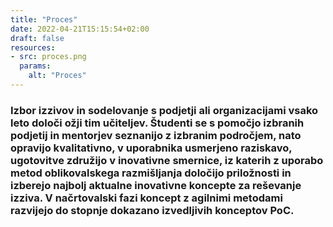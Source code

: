 ```yaml
---
title: "Proces"
date: 2022-04-21T15:15:54+02:00
draft: false
resources:
- src: proces.png
  params:
    alt: "Proces"
---
```


<h3>Izbor izzivov in sodelovanje s podjetji ali organizacijami vsako leto določi ožji tim učiteljev. Študenti se s 
pomočjo izbranih podjetij in mentorjev seznanijo z izbranim področjem, nato opravijo kvalitativno, v uporabnika 
usmerjeno raziskavo, ugotovitve združijo v inovativne smernice, iz katerih z uporabo metod oblikovalskega razmišljanja 
določijo priložnosti in izberejo najbolj aktualne inovativne koncepte za reševanje izziva. V načrtovalski fazi koncept 
z agilnimi metodami razvijejo do stopnje dokazano izvedljivih konceptov PoC.</h3>

